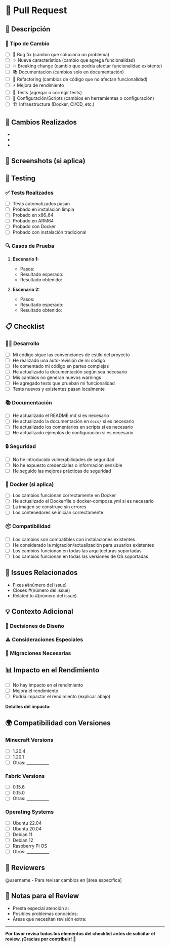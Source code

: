 # 🚀 Pull Request

## 📝 Descripción

<!-- Describe brevemente qué cambios incluye este PR -->

### 🎯 Tipo de Cambio

<!-- Marca con 'x' el tipo de cambio que aplica -->

- [ ] 🐛 Bug fix (cambio que soluciona un problema)
- [ ] ✨ Nueva característica (cambio que agrega funcionalidad)
- [ ] 💥 Breaking change (cambio que podría afectar funcionalidad existente)
- [ ] 📚 Documentación (cambios solo en documentación)
- [ ] 🎨 Refactoring (cambios de código que no afectan funcionalidad)
- [ ] ⚡ Mejora de rendimiento
- [ ] 🧪 Tests (agregar o corregir tests)
- [ ] 🔧 Configuración/Scripts (cambios en herramientas o configuración)
- [ ] 🏗️ Infraestructura (Docker, CI/CD, etc.)

## 🔧 Cambios Realizados

<!-- Lista detallada de los cambios -->

- 
- 
- 

## 📸 Screenshots (si aplica)

<!-- Agrega screenshots si el cambio afecta la UI o salida visual -->

## 🧪 Testing

### ✅ Tests Realizados

<!-- Describe cómo probaste estos cambios -->

- [ ] Tests automatizados pasan
- [ ] Probado en instalación limpia
- [ ] Probado en x86_64
- [ ] Probado en ARM64
- [ ] Probado con Docker
- [ ] Probado con instalación tradicional

### 🔍 Casos de Prueba

<!-- Describe los escenarios específicos que probaste -->

1. **Escenario 1:**
   - Pasos: 
   - Resultado esperado: 
   - Resultado obtenido: 

2. **Escenario 2:**
   - Pasos: 
   - Resultado esperado: 
   - Resultado obtenido: 

## 📋 Checklist

### 🧑‍💻 Desarrollo

- [ ] Mi código sigue las convenciones de estilo del proyecto
- [ ] He realizado una auto-revisión de mi código
- [ ] He comentado mi código en partes complejas
- [ ] He actualizado la documentación según sea necesario
- [ ] Mis cambios no generan nuevos warnings
- [ ] He agregado tests que prueban mi funcionalidad
- [ ] Tests nuevos y existentes pasan localmente

### 📚 Documentación

- [ ] He actualizado el README.md si es necesario
- [ ] He actualizado la documentación en `docs/` si es necesario
- [ ] He actualizado los comentarios en scripts si es necesario
- [ ] He actualizado ejemplos de configuración si es necesario

### 🔒 Seguridad

- [ ] No he introducido vulnerabilidades de seguridad
- [ ] No he expuesto credenciales o información sensible
- [ ] He seguido las mejores prácticas de seguridad

### 🐳 Docker (si aplica)

- [ ] Los cambios funcionan correctamente en Docker
- [ ] He actualizado el Dockerfile o docker-compose.yml si es necesario
- [ ] La imagen se construye sin errores
- [ ] Los contenedores se inician correctamente

### 📦 Compatibilidad

- [ ] Los cambios son compatibles con instalaciones existentes
- [ ] He considerado la migración/actualización para usuarios existentes
- [ ] Los cambios funcionan en todas las arquitecturas soportadas
- [ ] Los cambios funcionan en todas las versiones de OS soportadas

## 🔗 Issues Relacionados

<!-- Menciona los issues que este PR resuelve -->

- Fixes #(número del issue)
- Closes #(número del issue)
- Related to #(número del issue)

## 💡 Contexto Adicional

<!-- Información adicional que pueda ser útil para el review -->

### 🤔 Decisiones de Diseño

<!-- Explica por qué tomaste ciertas decisiones -->

### ⚠️ Consideraciones Especiales

<!-- Advertencias, limitaciones o consideraciones especiales -->

### 🔄 Migraciones Necesarias

<!-- Si el cambio requiere que los usuarios hagan algo específico -->

## 📊 Impacto en el Rendimiento

<!-- Solo si es relevante -->

- [ ] No hay impacto en el rendimiento
- [ ] Mejora el rendimiento
- [ ] Podría impactar el rendimiento (explicar abajo)

**Detalles del impacto:**

## 🌍 Compatibilidad con Versiones

<!-- Marca las versiones/configuraciones donde fue probado -->

### Minecraft Versions
- [ ] 1.20.4
- [ ] 1.20.1
- [ ] Otras: ___________

### Fabric Versions
- [ ] 0.15.6
- [ ] 0.15.0
- [ ] Otras: ___________

### Operating Systems
- [ ] Ubuntu 22.04
- [ ] Ubuntu 20.04
- [ ] Debian 11
- [ ] Debian 12
- [ ] Raspberry Pi OS
- [ ] Otros: ___________

## 👥 Reviewers

<!-- Menciona a personas específicas si necesitas su review -->

@username - Para revisar cambios en [área específica]

## 📝 Notas para el Review

<!-- Información específica para quien va a revisar el código -->

- Presta especial atención a: 
- Posibles problemas conocidos: 
- Áreas que necesitan revisión extra: 

---

**Por favor revisa todos los elementos del checklist antes de solicitar el review. ¡Gracias por contribuir! 🎉**